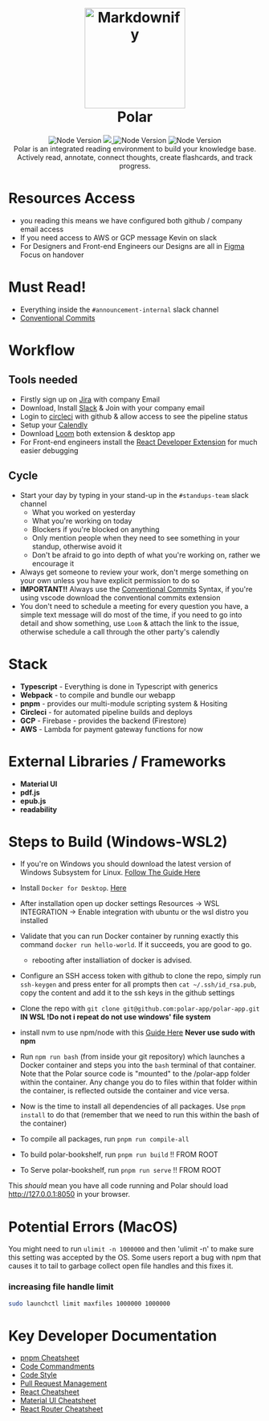 <h1 align="center">
  <br>
  <a href="http://getpolarized.io"><img src="https://getpolarized.io/static/logo-e66969952d7d23385b2b3d00a4486944.svg" alt="Markdownify" width="200"></a>
  <br>
  Polar
  <br>
</h1>

<p align="center">
  <img src="https://img.shields.io/badge/version-2.2.x-blue"
      alt="Node Version" />
  <a href="https://app.circleci.com/pipelines/github/polar-app/polar-app">
    <img src="https://circleci.com/gh/polar-app/polar-app.svg?style=shield&circle-token=63bfce3eab16480a00d0dc51fcbb21261d38d31c">
  </a>
  <img src="https://img.shields.io/badge/node-14.17.0-brightgreen"
      alt="Node Version" />
  <img src="https://img.shields.io/badge/npm-7.19.1-green"
      alt="Node Version" />
  <br>
  Polar is an integrated reading environment to build your knowledge base. Actively read, annotate, connect thoughts, create flashcards, and track progress.
<p>

# Resources Access

-   you reading this means we have configured both github / company email access
-   If you need access to AWS or GCP message Kevin on slack
-   For Designers and Front-end Engineers our Designs are all in [Figma](https://www.figma.com/file/KwjTPO5nzYRGV2I1Laxjlf/Polar-new-designs?node-id=743%3A21467) Focus on handover

# Must Read!

-   Everything inside the `#announcement-internal` slack channel
-   [Conventional Commits](https://www.conventionalcommits.org/en/v1.0.0/)

# Workflow

## Tools needed

-   Firstly sign up on [Jira](https://jira.com) with company Email
-   Download, Install [Slack](https://slack.com) & Join with your company email
-   Login to [circleci](https://circleci.com) with github & allow access to see the pipeline status
-   Setup your [Calendly](https://calendly.com)
-   Download [Loom](https://loom.com) both extension & desktop app
-   For Front-end engineers install the [React Developer Extension](https://chrome.google.com/webstore/detail/react-developer-tools/fmkadmapgofadopljbjfkapdkoienihi?hl=en) for much easier debugging

## Cycle

-   Start your day by typing in your stand-up in the `#standups-team` slack channel
    -   What you worked on yesterday
    -   What you're working on today
    -   Blockers if you're blocked on anything
    -   Only mention people when they need to see something in your standup, otherwise avoid it
    -   Don't be afraid to go into depth of what you're working on, rather we encourage it
-   Always get someone to review your work, don't merge something on your own unless you have explicit permission to do so
-   **IMPORTANT!!** Always use the [Conventional Commits](https://www.conventionalcommits.org/en/v1.0.0/) Syntax, if you're using vscode download the conventional commits extension
-   You don't need to schedule a meeting for every question you have, a simple text message will do most of the time, if you need to go into detail and show something, use `Loom` & attach the link to the issue, otherwise schedule a call through the other party's calendly

# Stack

-   **Typescript** - Everything is done in Typescript with generics
-   **Webpack** - to compile and bundle our webapp
-   **pnpm** - provides our multi-module scripting system & Hositing
-   **Circleci** - for automated pipeline builds and deploys
-   **GCP** - Firebase - provides the backend (Firestore)
-   **AWS** - Lambda for payment gateway functions for now

# External Libraries / Frameworks

-   **Material UI**
-   **pdf.js**
-   **epub.js**
-   **readability**

# Steps to Build (Windows-WSL2)

-   If you're on Windows you should download the latest version of Windows Subsystem for Linux. [Follow The Guide Here](https://gist.github.com/aeweda/989c24d21c5ae9b499fb7629245807ce)

-   Install `Docker for Desktop`. [Here](https://www.docker.com/products/docker-desktop)

-   After installation open up docker settings Resources -> WSL INTEGRATION -> Enable integration with ubuntu or the wsl distro you installed

-   Validate that you can run Docker container by running exactly this command `docker run hello-world`. If it succeeds,
    you are good to go.

    -   rebooting after installiation of docker is advised.

-   Configure an SSH access token with github to clone the repo, simply run `ssh-keygen` and press enter for all prompts then `cat ~/.ssh/id_rsa.pub`, copy the content and add it to the ssh keys in the github settings

-   Clone the repo with `git clone git@github.com:polar-app/polar-app.git` **IN WSL !Do not i repeat do not use windows' file system**

-   install nvm to use npm/node with this [Guide Here](https://gist.github.com/aeweda/6828cedddee3ea268f03a6ff4551c45d) **Never use sudo with npm**

-   Run `npm run bash` (from inside your git repository) which launches a Docker container and steps you into the `bash` terminal of that container. Note
    that the Polar source code is "mounted" to the /polar-app folder within the container. Any change you do to files within
    that folder within the container, is reflected outside the container and vice versa.

-   Now is the time to install all dependencies of all packages. Use `pnpm install` to do that (remember that we need
    to run this within the bash of the container)

-   To compile all packages, run `pnpm run compile-all`

-   To build polar-bookshelf, run `pnpm run build` !! FROM ROOT

-   To Serve polar-bookshelf, run `pnpm run serve` !! FROM ROOT

This _should_ mean you have all code running and Polar should load http://127.0.0.1:8050 in your browser.

# Potential Errors (MacOS)

You might need to run `ulimit -n 1000000` and then 'ulimit -n' to make sure this setting was accepted by the OS.
Some users report a bug with npm that causes it to tail to garbage collect open file handles and this fixes it.

### increasing file handle limit

```bash
sudo launchctl limit maxfiles 1000000 1000000
```

# Key Developer Documentation

-   [pnpm Cheatsheet](docs/PNPM_CHEATSHEET)
-   [Code Commandments](docs/CODE_COMMANDMENTS)
-   [Code Style](docs/CODE_STYLE_GUIDE)
-   [Pull Request Management](docs/PULL_REQUEST_MANAGEMENT.md)
-   [React Cheatsheet](docs/REACT_CHEATSHEET)
-   [Material UI Cheatsheet](docs/MUI_CHEATSHEET.md)
-   [React Router Cheatsheet](docs/REACT_ROUTER_HISTORY.md)
